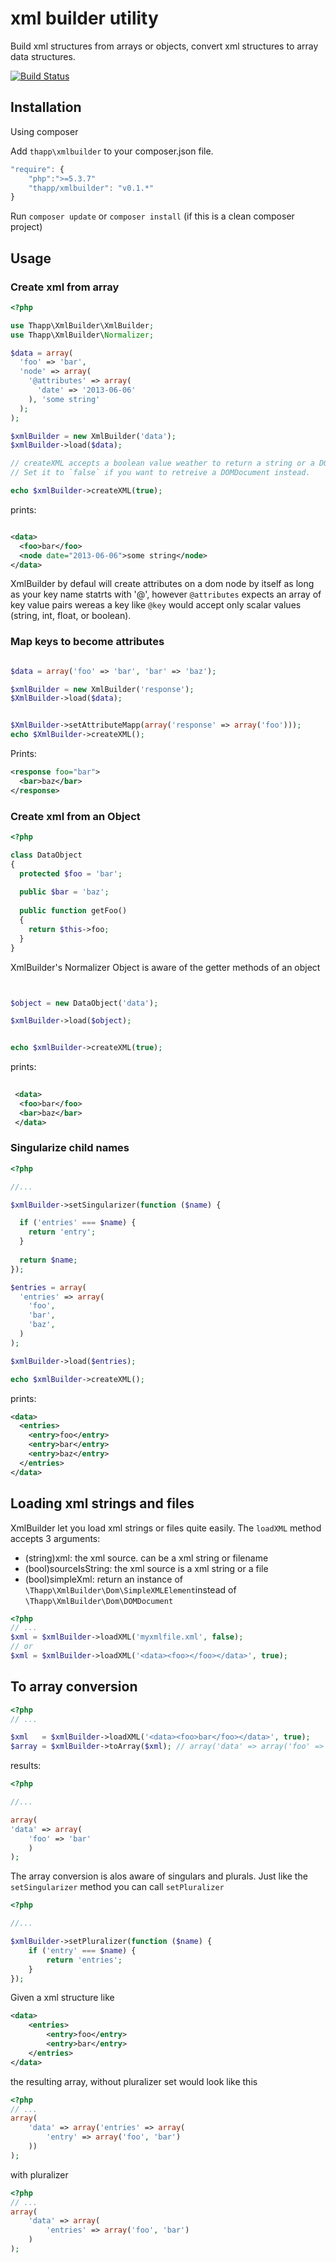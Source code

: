 xml builder utility
==========

Build xml structures from arrays or objects, convert xml structures to array
data structures. 

[![Build Status](https://travis-ci.org/iwyg/xmlbuilder.png?branch=master)](https://travis-ci.org/iwyg/xmlbuilder)



## Installation

Using composer

Add `thapp\xmlbuilder` to your composer.json file.  

```js
"require": {
	"php":">=5.3.7"
	"thapp/xmlbuilder": "v0.1.*"
}
```

Run `composer update` or `composer install` (if this is a clean composer project)

## Usage

### Create xml from array

```php
<?php

use Thapp\XmlBuilder\XmlBuilder;
use Thapp\XmlBuilder\Normalizer;

$data = array(
  'foo' => 'bar',
  'node' => array(
    '@attributes' => array(
      'date' => '2013-06-06'
    ), 'some string'
  );
);

$xmlBuilder = new XmlBuilder('data');
$xmlBuilder->load($data);

// createXML accepts a boolean value weather to return a string or a DOMDocument
// Set it to `false` if you want to retreive a DOMDocument instead.

echo $xmlBuilder->createXML(true); 

```
prints:

```xml

<data>
  <foo>bar</foo>
  <node date="2013-06-06">some string</node>
</data>

```

XmlBuilder by defaul will create attributes on a dom node by itself as long as your key name statrts with '@', 
however `@attributes` expects an array of key value pairs wereas a key like `@key` would accept only scalar values (string, int, float, or boolean). 

### Map keys to become attributes

```php

$data = array('foo' => 'bar', 'bar' => 'baz');

$xmlBuilder = new XmlBuilder('response');
$XmlBuilder->load($data);


$XmlBuilder->setAttributeMapp(array('response' => array('foo')));
echo $XmlBuilder->createXML();
```

Prints: 

```xml
<response foo="bar">
  <bar>baz</bar>
</response>
```


### Create xml from an Object

```php
<?php

class DataObject
{
  protected $foo = 'bar';
  
  public $bar = 'baz';
  
  public function getFoo()
  {
    return $this->foo;
  }
}
```
XmlBuilder's Normalizer Object is aware of the getter methods of an object

```php


$object = new DataObject('data');

$xmlBuilder->load($object);


echo $xmlBuilder->createXML(true);


```

prints:

```xml
 
 <data>
  <foo>bar</foo>
  <bar>baz</bar>
 </data>
```

### Singularize child names

```php
<?php

//...

$xmlBuilder->setSingularizer(function ($name) {

  if ('entries' === $name) {
    return 'entry';
  }
  
  return $name;
});

$entries = array(
  'entries' => array(
    'foo',
    'bar',
    'baz',
  )
);

$xmlBuilder->load($entries);

echo $xmlBuilder->createXML();

````

prints: 

```xml
<data>
  <entries>
    <entry>foo</entry>
    <entry>bar</entry>
    <entry>baz</entry>
  </entries>
</data>
```


## Loading xml strings and files

XmlBuilder let you load xml strings or files quite easily. The `loadXML` method
accepts 3 arguments: 

 - (string)xml: the xml source. can be a xml string or filename
 - (bool)sourceIsString: the xml source is a xml string or a file 
 - (bool)simpleXml: return an instance of
   `\Thapp\XmlBuilder\Dom\SimpleXMLElement`instead of
   `\Thapp\XmlBuilder\Dom\DOMDocument` 

```php
<?php
// ...
$xml = $xmlBuilder->loadXML('myxmlfile.xml', false);
// or
$xml = $xmlBuilder->loadXML('<data><foo></foo></data>', true);
```

## To array conversion

```php
<?php
// ...

$xml   = $xmlBuilder->loadXML('<data><foo>bar</foo></data>', true);
$array = $xmlBuilder->toArray($xml); // array('data' => array('foo' => 'bar')); 

```

results:

```php
<?php

//...

array(
'data' => array(
	'foo' => 'bar'
	)
); 

```

The array conversion is alos aware of singulars and plurals. Just like the
`setSingularizer` method you can call `setPluralizer`

```php
<?php

//...

$xmlBuilder->setPluralizer(function ($name) {
	if ('entry' === $name) {
		return 'entries';
	}
}); 

```
Given a xml structure like

```xml
<data>
	<entries>
		<entry>foo</entry>
		<entry>bar</entry>
	</entries>
</data>
```

the resulting array, without pluralizer set would look like this

```php
<?php
// ...
array(
	'data' => array('entries' => array(
		'entry' => array('foo', 'bar')
	))
);
```

with pluralizer

```php
<?php
// ...
array(
	'data' => array(
		'entries' => array('foo', 'bar')
	)
);
```
